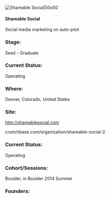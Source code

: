 

![Shareable Social|50x50](https://apimg.techstars.com/connect/images/image_files/5435b50beb0420c27d000001/original/Screen_Shot_2014-10-08_at_4.04.40_PM.png)

#### Shareable Social
Social media marketing on auto-pilot

### Stage: 
Seed - Graduate 

### Current Status: 
Operating

### Where:
Denver, Colorado, United States

### Site:
http://shareablesocial.com



crunchbase.com/organization/shareable-social-2

### Current Status: 
Operating

### Cohort/Sessions: 
Boulder, in Boulder 2014 Summer

### Founders: 


